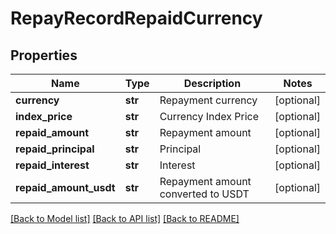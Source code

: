 # RepayRecordRepaidCurrency

## Properties
Name | Type | Description | Notes
------------ | ------------- | ------------- | -------------
**currency** | **str** | Repayment currency | [optional] 
**index_price** | **str** | Currency Index Price | [optional] 
**repaid_amount** | **str** | Repayment amount | [optional] 
**repaid_principal** | **str** | Principal | [optional] 
**repaid_interest** | **str** | Interest | [optional] 
**repaid_amount_usdt** | **str** | Repayment amount converted to USDT | [optional] 

[[Back to Model list]](../README.md#documentation-for-models) [[Back to API list]](../README.md#documentation-for-api-endpoints) [[Back to README]](../README.md)


